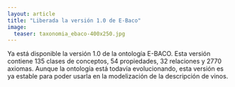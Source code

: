 ```yaml
---
layout: article
title: "Liberada la versión 1.0 de E-Baco"
image: 
  teaser: taxonomia_ebaco-400x250.jpg
---
```


Ya está disponible la versión 1.0 de la ontología E-BACO. Esta versión contiene 135 clases de conceptos, 54 propiedades, 32 relaciones y 2770 axiomas.
Aunque la ontología está todavía evolucionando, esta versión es ya estable para poder usarla en la modelización de la descripción de vinos. 